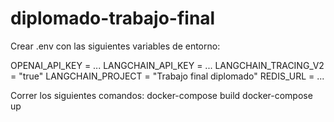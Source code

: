 # diplomado-trabajo-final

Crear .env con las siguientes variables de entorno:

OPENAI_API_KEY = ...
LANGCHAIN_API_KEY = ...
LANGCHAIN_TRACING_V2 = "true"
LANGCHAIN_PROJECT = "Trabajo final diplomado"
REDIS_URL = ...

Correr los siguientes comandos:
docker-compose build
docker-compose up

